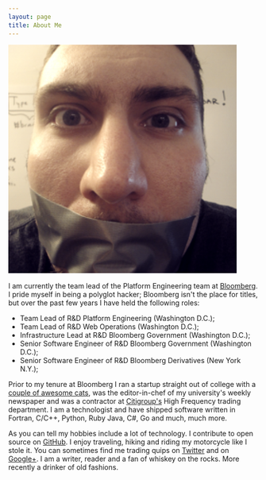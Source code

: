 ```yaml
---
layout: page
title: About Me
---
```

![Me](/public/img/duct_tape.png)

I am currently the team lead of the Platform Engineering team at
[Bloomberg][1]. I pride myself in being a polyglot hacker; Bloomberg
isn't the place for titles, but over the past few years I have held
the following roles:

* Team Lead of R&D Platform Engineering (Washington D.C.);
* Team Lead of R&D Web Operations (Washington D.C.);
* Infrastructure Lead at R&D Bloomberg Government (Washington D.C.);
* Senior Software Engineer of R&D Bloomberg Government (Washington D.C.);
* Senior Software Engineer of R&D Bloomberg Derivatives (New York N.Y.);

Prior to my tenure at Bloomberg I ran a startup straight out of
college with a [couple of awesome cats][2], was the editor-in-chef of
my university's weekly newspaper and was a contractor at
[Citigroup's][3] High Frequency trading department. I am a
technologist and have shipped software written in Fortran, C/C++,
Python, Ruby Java, C#, Go and much, much more.

As you can tell my hobbies include a lot of technology. I contribute
to open source on [GitHub][4]. I enjoy traveling, hiking and riding my
motorcycle like I stole it. You can sometimes find me trading quips on
[Twitter][5] and on [Google+][6]. I am a writer, reader and a fan of
whiskey on the rocks. More recently a drinker of old fashions.

[1]: http://careers.bloomberg.com "Careers at Bloomberg"
[2]: http://zinkkinc.com
[3]: http://citi.com
[4]: https://github.com/johnbellone
[5]: https://twitter.com/johnbellone
[6]: https://plus.google.com/+JohnBellone
